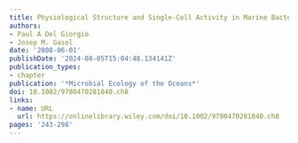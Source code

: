 ```yaml
---
title: Physiological Structure and Single‐Cell Activity in Marine Bacterioplankton
authors:
- Paul A Del Giorgio
- Josep M. Gasol
date: '2008-06-01'
publishDate: '2024-08-05T15:04:48.134141Z'
publication_types:
- chapter
publication: '*Microbial Ecology of the Oceans*'
doi: 10.1002/9780470281840.ch8
links:
- name: URL
  url: https://onlinelibrary.wiley.com/doi/10.1002/9780470281840.ch8
pages: '243-298'
---
```

